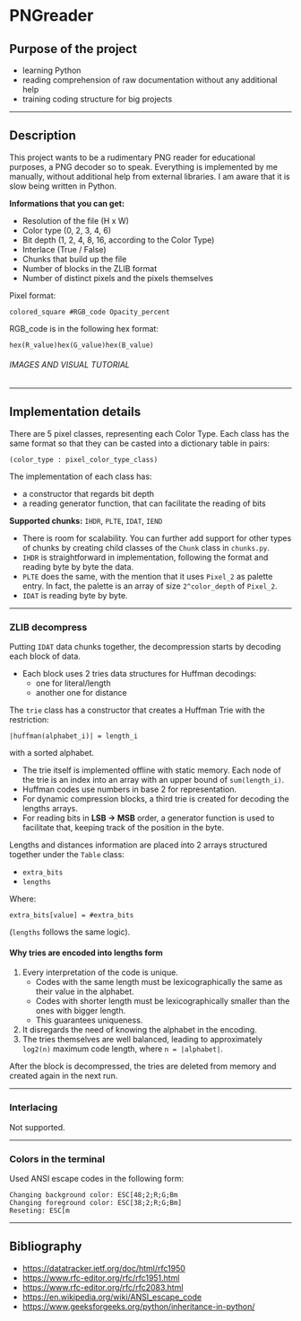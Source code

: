 # PNGreader

## Purpose of the project
- learning Python  
- reading comprehension of raw documentation without any additional help  
- training coding structure for big projects  

---

## Description
This project wants to be a rudimentary PNG reader for educational purposes, a PNG decoder so to speak. Everything is implemented by me manually, without additional help from external libraries. I am aware that it is slow being written in Python.

**Informations that you can get:**
- Resolution of the file (H x W)
- Color type (0, 2, 3, 4, 6)
- Bit depth (1, 2, 4, 8, 16, according to the Color Type)
- Interlace (True / False)
- Chunks that build up the file
- Number of blocks in the ZLIB format
- Number of distinct pixels and the pixels themselves  

Pixel format:  
```
colored_square #RGB_code Opacity_percent
```

RGB_code is in the following hex format:  
```
hex(R_value)hex(G_value)hex(B_value)
```

###### IMAGES AND VISUAL TUTORIAL

---

## Implementation details
There are 5 pixel classes, representing each Color Type. Each class has the same format so that they can be casted into a dictionary table in pairs:

```
(color_type : pixel_color_type_class)
```

The implementation of each class has:
- a constructor that regards bit depth  
- a reading generator function, that can facilitate the reading of bits  

**Supported chunks:** `IHDR`, `PLTE`, `IDAT`, `IEND`  
- There is room for scalability. You can further add support for other types of chunks by creating child classes of the `Chunk` class in `chunks.py`.
- `IHDR` is straightforward in implementation, following the format and reading byte by byte the data.
- `PLTE` does the same, with the mention that it uses `Pixel_2` as palette entry. In fact, the palette is an array of size `2^color_depth` of `Pixel_2`.
- `IDAT` is reading byte by byte.

---

### ZLIB decompress
Putting `IDAT` data chunks together, the decompression starts by decoding each block of data.

- Each block uses 2 tries data structures for Huffman decodings:  
  - one for literal/length  
  - another one for distance  

The `trie` class has a constructor that creates a Huffman Trie with the restriction:  
```
|huffman(alphabet_i)| = length_i
```
with a sorted alphabet.  

- The trie itself is implemented offline with static memory. Each node of the trie is an index into an array with an upper bound of `sum(length_i)`.  
- Huffman codes use numbers in base 2 for representation.  
- For dynamic compression blocks, a third trie is created for decoding the lengths arrays.  
- For reading bits in **LSB → MSB** order, a generator function is used to facilitate that, keeping track of the position in the byte.  

Lengths and distances information are placed into 2 arrays structured together under the `Table` class:  
- `extra_bits`  
- `lengths`  

Where:  
```
extra_bits[value] = #extra_bits
```
(`lengths` follows the same logic).

#### Why tries are encoded into lengths form
1. Every interpretation of the code is unique.  
   - Codes with the same length must be lexicographically the same as their value in the alphabet.  
   - Codes with shorter length must be lexicographically smaller than the ones with bigger length.  
   - This guarantees uniqueness.  
2. It disregards the need of knowing the alphabet in the encoding.  
3. The tries themselves are well balanced, leading to approximately `log2(n)` maximum code length, where `n = |alphabet|`.  

After the block is decompressed, the tries are deleted from memory and created again in the next run.

---

### Interlacing
Not supported.

---

### Colors in the terminal
Used ANSI escape codes in the following form:  

```
Changing background color: ESC[48;2;R;G;Bm
Changing foreground color: ESC[38;2;R;G;Bm]
Reseting: ESC[m
```

---

## Bibliography
- https://datatracker.ietf.org/doc/html/rfc1950  
- https://www.rfc-editor.org/rfc/rfc1951.html  
- https://www.rfc-editor.org/rfc/rfc2083.html  
- https://en.wikipedia.org/wiki/ANSI_escape_code  
- https://www.geeksforgeeks.org/python/inheritance-in-python/  
